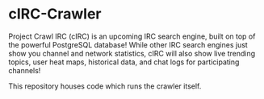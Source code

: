 cIRC-Crawler
===========
Project Crawl IRC (cIRC) is an upcoming IRC search engine, built on top of the powerful PostgreSQL database! While other IRC search engines just show you channel and network statistics, cIRC will also show live trending topics, user heat maps, historical data, and chat logs for participating channels!

This repository houses code which runs the crawler itself.
